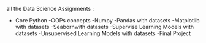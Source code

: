 all the Data Science Assignments :
- Core Python
-OOPs concepts
-Numpy
-Pandas with datasets
-Matplotlib with datasets
-Seabornwith datasets
-Supervise Learning Models with datasets
-Unsupervised Learning Models with datasets
-Final Project  
